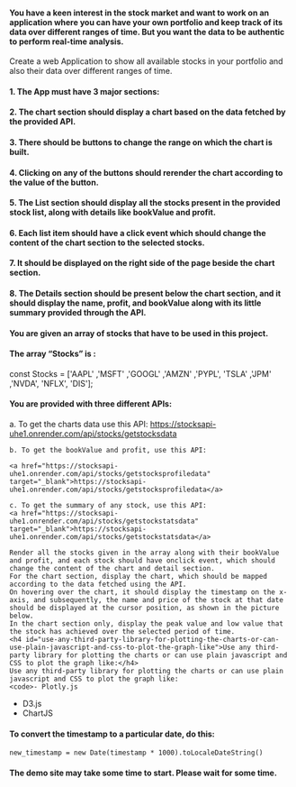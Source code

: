 <h4 id="you-have-a-keen-interest-in-the-stock-market-and-want-to-work-on-an-application-where-you-can-have-your-own-portfolio-and-keep-track-of-its-data-over-different-ranges-of-time-but-you-want-the-data-to-be-authentic-to-perform-real-time-analysis">You have a keen interest in the stock market and want to work on an application where you can have your own portfolio and keep track of its data over different ranges of time. But you want the data to be authentic to perform real-time analysis.</h4>
Create a web Application to show all available stocks in your portfolio and also their data over different ranges of time.
<h4 id="1-the-app-must-have-3-major-sections">1. The App must have 3 major sections:</h4>
<h4 id="2-the-chart-section-should-display-a-chart-based-on-the-data-fetched-by-the-provided-api">2. The <b>chart</b> section should display a chart based on the data fetched by the provided API.</h4>
<h4 id="3-there-should-be-buttons-to-change-the-range-on-which-the-chart-is-built">3. There should be buttons to change the range on which the chart is built.</h4>
<h4 id="4-clicking-on-any-of-the-buttons-should-rerender-the-chart-according-to-the-value-of-the-button">4. Clicking on any of the buttons should rerender the chart according to the value of the button.</h4>
<h4 id="5-the-list-section-should-display-all-the-stocks-present-in-the-provided-stock-list-along-with-details-like-bookvalue-and-profit">5. The List section should display all the stocks present in the provided stock list, along with details like bookValue and profit.</h4>
<h4 id="6-each-list-item-should-have-a-click-event-which-should-change-the-content-of-the-chart-section-to-the-selected-stocks">6. Each list item should have a click event which should change the content of the chart section to the selected stocks.</h4>
<h4 id="7-it-should-be-displayed-on-the-right-side-of-the-page-beside-the-chart-section">7. It should be displayed on the right side of the page beside the chart section.</h4>
<h4 id="8-the-details-section-should-be-present-below-the-chart-section-and-it-should-display-the-name-profit-and-bookvalue-along-with-its-little-summary-provided-through-the-api">8. The <b>Details</b> section should be present below the chart section, and it should display the name, profit, and bookValue along with its little summary provided through the API.</h4>
<h4 id="you-are-given-an-array-of-stocks-that-have-to-be-used-in-this-project">You are given an array of stocks that have to be used in this project.</h4>
<h4 id="the-array-stocks-is">The array “Stocks” is :</h4>
const Stocks = ['AAPL' ,'MSFT' ,'GOOGL' ,'AMZN' ,'PYPL', 'TSLA' ,'JPM' ,'NVDA', 'NFLX', 'DIS'];
<h4 id="you-are-provided-with-three-different-apis">You are provided with three different APIs:</h4>
    a. To get the charts data use this API:
    <a href="https://stocksapi-uhe1.onrender.com/api/stocks/getstocksdata" target="_blank">https://stocksapi-uhe1.onrender.com/api/stocks/getstocksdata</a>
    
    b. To get the bookValue and profit, use this API:

    <a href="https://stocksapi-uhe1.onrender.com/api/stocks/getstocksprofiledata" target="_blank">https://stocksapi-uhe1.onrender.com/api/stocks/getstocksprofiledata</a>
    
    c. To get the summary of any stock, use this API:
    <a href="https://stocksapi-uhe1.onrender.com/api/stocks/getstockstatsdata" target="_blank">https://stocksapi-uhe1.onrender.com/api/stocks/getstockstatsdata</a>

    Render all the stocks given in the array along with their bookValue and profit, and each stock should have onclick event, which should change the content of the chart and detail section.
    For the chart section, display the chart, which should be mapped according to the data fetched using the API.
    On hovering over the chart, it should display the timestamp on the x-axis, and subsequently, the name and price of the stock at that date should be displayed at the cursor position, as shown in the picture below.
    In the chart section only, display the peak value and low value that the stock has achieved over the selected period of time.
    <h4 id="use-any-third-party-library-for-plotting-the-charts-or-can-use-plain-javascript-and-css-to-plot-the-graph-like">Use any third-party library for plotting the charts or can use plain javascript and CSS to plot the graph like:</h4>
    Use any third-party library for plotting the charts or can use plain javascript and CSS to plot the graph like:
    <code>- Plotly.js
- D3.js
- ChartJS
</code>
<h4 id="to-convert-the-timestamp-to-a-particular-date-do-this">To convert the timestamp to a particular date, do this:</h4>
<code>new_timestamp = new Date(timestamp * 1000).toLocaleDateString()
</code>
<h4 id="the-demo-site-may-take-some-time-to-start-please-wait-for-some-time">The demo site may take some time to start. Please wait for some time.</h4>
